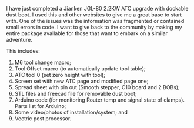 I have just completed a Jianken JGL-80 2.2KW ATC upgrade with dockable dust boot. I used this and other websites to give me a great base to start with. One of the issues was the information was fragmented or contained small errors in code. 
I want to give back to the community by making my entire package available for those that want to embark on a similar adventure. 

This includes:
1. M6 tool change macro;
2. Tool Offset macro (to automatically update tool table);
3. ATC tool 0 (set zero height with tool);
4. Screen set with new ATC page and modified page one; 
5. Spread sheet with pin out (Smooth stepper, C10 board and 2 BOBs);
6. STL files and freecad file for removable dust boot;
7. Arduino code (for monitoring Router temp and signal state of clamps). Parts list for Arduino;
8. Some video/photos of installation/system; and
9. Vectric post processor.

